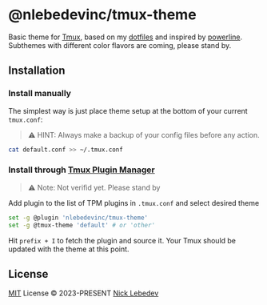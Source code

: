 # @nlebedevinc/tmux-theme
Basic theme for [Tmux][github-tmux], based on my [dotfiles][dotfiles] and inspired by [powerline][powerline]. Subthemes with different color flavors are coming, please stand by.

<!-- Picture is on the way -->

## Installation

### Install manually

The simplest way is just place theme setup at the bottom of your current `tmux.conf`:

> :warning: HINT: Always make a backup of your config files before any action.

```bash
cat default.conf >> ~/.tmux.conf
```

### Install through [Tmux Plugin Manager](https://github.com/tmux-plugins/tpm)

> :warning: Note: Not verifid yet. Please stand by

Add plugin to the list of TPM plugins in `.tmux.conf` and select desired theme

```bash
set -g @plugin 'nlebedevinc/tmux-theme'
set -g @tmux-theme 'default' # or 'other'
```

Hit `prefix + I` to fetch the plugin and source it. Your Tmux should be updated with the theme at this point.

## License

[MIT]() License &copy; 2023-PRESENT [Nick Lebedev](https://github.com/nlebedevinc)

[github-tmux]: https://github.com/tmux/tmux
[dotfiles]: https://github.com/nlebedevinc/dotfiles
[powerline]: https://github.com/Lokaltog/powerline
